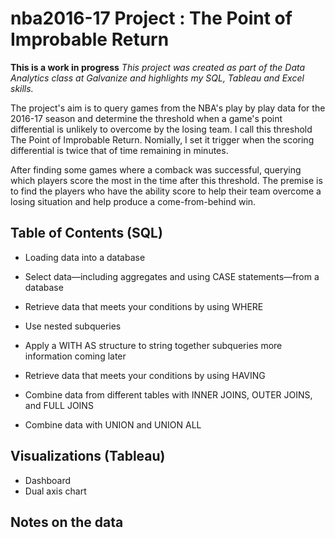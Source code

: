 # nba2016-17 Project : The Point of Improbable Return
**This is a work in progress**
*This project was created as part of the Data Analytics class at Galvanize and highlights my SQL, Tableau and Excel skills.*

The project's aim is to query games from the NBA's play by play data for the 2016-17 season and determine the threshold when a game's point differential is unlikely to overcome by the losing team. I call this threshold The Point of Improbable Return. Nomially, I set it trigger when the scoring differential is twice that of time remaining in minutes.

After finding some games where a comback was successful, querying which players score the most in the time after this threshold. The premise is to find the players who have the ability score to help their team overcome a losing situation and help produce a come-from-behind win.

## Table of Contents (SQL)


* Loading data into a database

* Select data—including aggregates and using CASE statements—from a database

* Retrieve data that meets your conditions by using WHERE
* Use nested subqueries
* Apply a WITH AS structure to string together subqueries
more information coming later


* Retrieve data that meets your conditions by using HAVING
* Combine data from different tables with INNER JOINS, OUTER JOINS, and FULL JOINS
* Combine data with UNION and UNION ALL

## Visualizations (Tableau)
* Dashboard
* Dual axis chart

## Notes on the data
